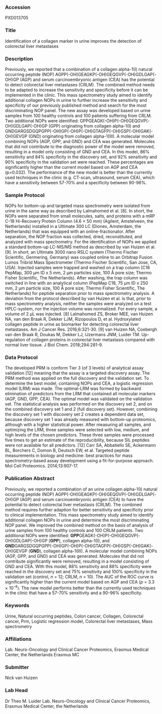 ### Accession
PXD013705

### Title
Identification of a collagen marker in urine improves the detection of colorectal liver metastases

### Description
Previously, we reported that a combination of a collagen alpha-1(I) natural occurring peptide (NOP) AGPP(-OH)GEAGKP(-OH)GEQGVP(-OH)GDLGAP(-OH)GP (AGP) and serum carcinoembryonic antigen (CEA) has the potential to detect colorectal liver metastases (CRLM). The combined method needs to be adapted to increase the sensitivity and specificity before it can be implemented in the clinic. This mass spectrometry study aimed to identify additional collagen NOPs in urine to further increase the sensitivity and specificity of our previously published method and search for the most discriminating NOP panel. The new assay was developed based on urine samples from 100 healthy controls and 100 patients suffering from CRLM. Two additional NOPs were identified: GPPGEAGK(-OH)P(-OH)GEQGVP(-OH)GDLGAP(-OH)GP (GPP) originating from collagen alpha-1(I) and GNDGARGSDGQPGPP(-OH)GP(-OH)P(-OH)GTAGFP(-OH)GSP(-OH)GAK(-OH)GEVGP (GND) originating from collagen alpha-1(III). A molecular model combining NOPs (AGP, GPP, and GND) and CEA was generated. Molecules that did not contribute to the diagnostic power of the model were removed, resulting in a model only consisting of GND and CEA. In this model, 86% sensitivity and 84% specificity in the discovery set, and 92% sensitivity and 90% specificity in the validation set were reached. These percentages are significantly higher than the current model based on AGP and CEA (p=0.032). The performance of the new model is better than the currently used techniques in the clinic (e.g. CT-scan, ultrasound, serum CEA), which have a sensitivity between 57-70% and a specificity between 90-96%.

### Sample Protocol
NOPs for bottom-up and targeted mass spectrometry were isolated from urine in the same way as described by Lalmahomed et al. [8]. In short, the NOPs were separated from small molecules, salts, and proteins with a mRP C-18 Hi-Recovery Protein Column (4.6 × 50 mm) (Agilent, Amstelveen, the Netherlands) installed in a Ultimate 300 LC (Dionex, Amsterdam, the Netherlands) that was equipped with an online-fractionator. After separation, the NOP fraction was collected, dried, reconstituted, and analyzed with mass spectrometry. For the identification of NOPs we applied a standard bottom-up LC-MS/MS method as described by van Huizen et al.[9]. In short, an Ultimate 3000 nano RSLC system (Thermo Fischer Scientific, Germering, Germany) was coupled online to an Orbitrap Fusion Lumos Tribrid Mass Spectrometer (Thermo Fischer Scientific, San Jose, CA, USA). Injected samples were trapped and washed on a trap column (C18 PepMap, 300 µm ID x 5 mm, 2 µm particles size, 100 Å pore size; Thermo Fisher Scientific, The Netherlands). After washing, the trap column was switched in line with an analytical column (PepMap C18, 75 µm ID x 250 mm, 2 µm particle size, 100 Å pore size; Thermo Fisher Scientific, The Netherlands) for peptide separation prior to mass spectrometry analysis. A deviation from the protocol described by van Huizen et al. is that, prior to mass spectrometry analysis, neither the samples were analyzed on a test HPLC-system, nor the injection volume was normalized. For every sample, a volume of 2 µL was injected. [8] Lalmahomed ZS, Broker MEE, van Huizen NA, van den Braak R, Dekker LJM, Rizopoulos D, et al. Hydroxylated collagen peptide in urine as biomarker for detecting colorectal liver metastases. Am J Cancer Res. 2016;6:321-30. [9] van Huizen NA, Coebergh van den Braak R, Doukas M, Dekker LJ, IJzermans JNM, Luider TM. Up-regulation of collagen proteins in colorectal liver metastasis compared with normal liver tissue. J Biol Chem. 2018;294:281-9.

### Data Protocol
The developed PRM is conform Tier 3 (of 3 levels) of analytical assay validation [12] meaning that the assay is a targeted discovery assay. The PRM method was applied on the full discovery and the validation set. To determine the best model, containing NOPs and CEA, a logistic regression model (LRM) was made. The optimal-LRM was formed by backward elimination of predictors from the LRM that contained all molecular markers (AGP, GND, GPP, CEA). The optimal model was validated on the validation set. The statistical analysis was performed on the discovery set 2, and on the combined discovery set 1 and 2 (full discovery set). However, combining the discovery set 1 with discovery set 2 creates a dependent data set, because discovery set 1 was already measured with bottom-up proteomics, although with a higher statistical power. After measuring all samples, and optimizing the LRM, three samples were selected with low, medium, and high levels of the chosen predictors. These three samples were processed five times to get an estimate of the reproducibility, because SIL peptides were not available for all predictors. [12] Carr SA, Abbatiello SE, Ackermann BL, Borchers C, Domon B, Deutsch EW, et al. Targeted peptide measurements in biology and medicine: best practices for mass spectrometry-based assay development using a fit-for-purpose approach. Mol Cell Proteomics. 2014;13:907-17.

### Publication Abstract
Previously, we reported a combination of an urine collagen alpha-1(I) natural occurring peptide (NOP) AGPP(-OH)GEAGKP(-OH)GEQGVP(-OH)GDLGAP(-OH)GP (AGP) and serum carcinoembryonic antigen (CEA) to have the potential to detect colorectal liver metastasis (CRLM). The combined method requires further adaption for better sensitivity and specificity prior to clinical implementation. This mass spectrometry study aimed to identify additional collagen NOPs in urine and determine the most discriminating NOP panel. We improved the combined method on the basis of analysis of urine samples from 100 healthy controls and 100 CRLM patients. Two additional NOPs were identified: <b>GPP</b>GEAGK(-OH)P(-OH)GEQGVP(-OH)GDLGAP(-OH)GP (<b>GPP</b>), collagen alpha-1(I), and <b>GND</b>GARGSDGQPGPP(-OH)GP(-OH)P(-OH)GTAGFP(-OH)GSP(-OH)GAK(-OH)GEVGP (<b>GND</b>), collagen alpha-1(III). A molecular model combining NOPs (AGP, GPP, and GND) and CEA was generated. Molecules that did not contribute significantly were removed, resulting in a model consisting of GND and CEA. With this model, 88% sensitivity and 88% specificity were reached in the discovery set and 75% sensitivity and 100% specificity in the validation set (control, <i>n</i> = 12; CRLM, <i>n</i> = 10). The AUC of the ROC curve is significantly higher than the current model based on AGP and CEA (<i>p</i> = 3.3 &#xd7; 10<sup>-4</sup>). The new model performs better than the currently used techniques in the clinic that have a 57-70% sensitivity and a 90-96% specificity.

### Keywords
Urine, Natural occurring peptides, Colon cancer, Collagen, Colorectal cancer, Prm, Logistic regression model, Colorectal liver metastases, Mass spectrometry

### Affiliations
Lab. Neuro-Oncology and Clinical Cancer Proteomics, Erasmus Medical Center, the Netherlands
Erasmus MC

### Submitter
Nick van Huizen

### Lab Head
Dr Theo M. Luider
Lab. Neuro-Oncology and Clinical Cancer Proteomics, Erasmus Medical Center, the Netherlands



